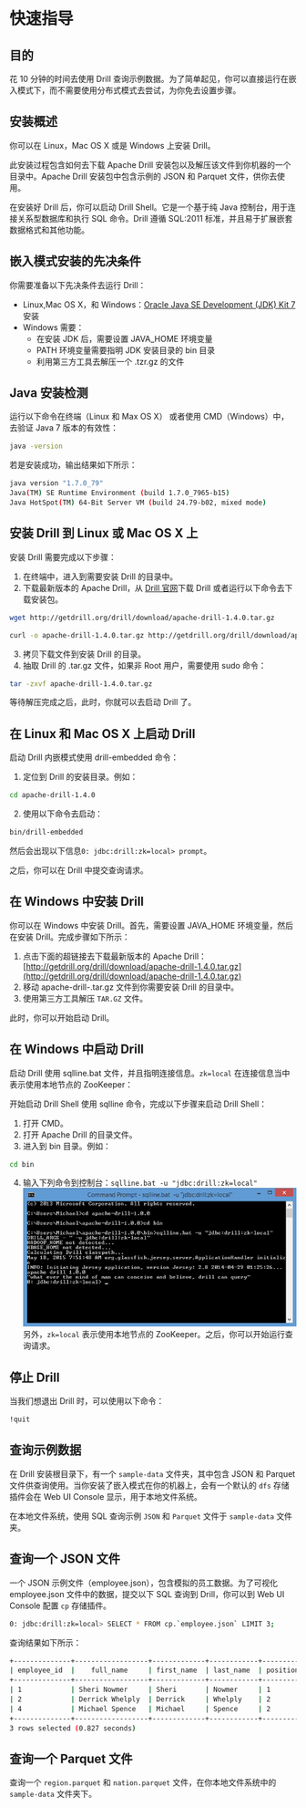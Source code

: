 # 快速指导

## 目的

花 10 分钟的时间去使用 Drill 查询示例数据。为了简单起见，你可以直接运行在嵌入模式下，而不需要使用分布式模式去尝试，为你免去设置步骤。

## 安装概述

你可以在 Linux，Mac OS X 或是 Windows 上安装 Drill。

此安装过程包含如何去下载 Apache Drill 安装包以及解压该文件到你机器的一个目录中。Apache Drill 安装包中包含示例的 JSON 和 Parquet 文件，供你去使用。

在安装好 Drill 后，你可以启动 Drill Shell。它是一个基于纯 Java 控制台，用于连接关系型数据库和执行 SQL 命令。Drill 遵循 SQL:2011 标准，并且易于扩展嵌套数据格式和其他功能。

## 嵌入模式安装的先决条件

你需要准备以下先决条件去运行 Drill：

* Linux,Mac OS X，和 Windows：[Oracle Java SE Development (JDK) Kit 7](http://www.oracle.com/technetwork/java/javase/downloads/jdk7-downloads-1880260.html) 安装
* Windows 需要：
  - 在安装 JDK 后，需要设置 JAVA_HOME 环境变量
  - PATH 环境变量需要指明 JDK 安装目录的 bin 目录
  - 利用第三方工具去解压一个 .tzr.gz 的文件

## Java 安装检测

运行以下命令在终端（Linux 和 Max OS X） 或者使用 CMD（Windows）中，去验证 Java 7 版本的有效性：
```bash
java -version
```

若是安装成功，输出结果如下所示：
```bash
java version "1.7.0_79"
Java(TM) SE Runtime Environment (build 1.7.0_7965-b15)
Java HotSpot(TM) 64-Bit Server VM (build 24.79-b02, mixed mode)
```

## 安装 Drill 到 Linux 或 Mac OS X 上

安装 Drill 需要完成以下步骤：
1. 在终端中，进入到需要安装 Drill 的目录中。
2. 下载最新版本的 Apache Drill，从 [Drill 官网](http://drill.apache.org/download/)下载 Drill 或者运行以下命令去下载安装包。
```bash
wget http://getdrill.org/drill/download/apache-drill-1.4.0.tar.gz
```
```bash
curl -o apache-drill-1.4.0.tar.gz http://getdrill.org/drill/download/apache-drill-1.4.0.tar.gz
```
3. 拷贝下载文件到安装 Drill 的目录。
4. 抽取 Drill 的 .tar.gz 文件，如果非 Root 用户，需要使用 sudo 命令：
```bash
tar -zxvf apache-drill-1.4.0.tar.gz
```

等待解压完成之后，此时，你就可以去启动 Drill 了。

## 在 Linux 和 Mac OS X 上启动 Drill

启动 Drill 内嵌模式使用 drill-embedded 命令：
1. 定位到 Drill 的安装目录。例如：
```bash
cd apache-drill-1.4.0
```
2. 使用以下命令去启动：
```bash
bin/drill-embedded
```
然后会出现以下信息``` 0: jdbc:drill:zk=local> prompt ```。

之后，你可以在 Drill 中提交查询请求。

## 在 Windows 中安装 Drill

你可以在 Windows 中安装 Drill。首先，需要设置 JAVA_HOME 环境变量，然后在安装 Drill。完成步骤如下所示：
1. 点击下面的超链接去下载最新版本的 Apache Drill：
[http://getdrill.org/drill/download/apache-drill-1.4.0.tar.gz](http://getdrill.org/drill/download/apache-drill-1.4.0.tar.gz)
2. 移动 apache-drill-<version>.tar.gz 文件到你需要安装 Drill 的目录中。
3. 使用第三方工具解压 ``` TAR.GZ ``` 文件。

此时，你可以开始启动 Drill。

## 在 Windows 中启动 Drill

启动 Drill 使用 sqlline.bat 文件，并且指明连接信息。``` zk=local ``` 在连接信息当中表示使用本地节点的 ZooKeeper：

开始启动 Drill Shell 使用 sqlline 命令，完成以下步骤来启动 Drill Shell：
1. 打开 CMD。
2. 打开 Apache Drill 的目录文件。
3. 进入到 bin 目录。例如：
```bash
cd bin
```
4. 输入下列命令到控制台：``` sqlline.bat -u "jdbc:drill:zk=local" ```
![sqlline1.png](../res/sqlline1.png)
另外，``` zk=local ``` 表示使用本地节点的 ZooKeeper。之后，你可以开始运行查询请求。

## 停止 Drill

当我们想退出 Drill 时，可以使用以下命令：

```bash
!quit
```

## 查询示例数据

在 Drill 安装根目录下，有一个 ``` sample-data ``` 文件夹，其中包含 JSON 和 Parquet 文件供查询使用。当你安装了嵌入模式在你的机器上，会有一个默认的 ``` dfs ``` 存储插件会在 Web UI Console 显示，用于本地文件系统。

在本地文件系统，使用 SQL 查询示例 ``` JSON ``` 和 ``` Parquet ``` 文件于 ``` sample-data ``` 文件夹。

## 查询一个 JSON 文件

一个 JSON 示例文件（employee.json），包含模拟的员工数据。为了可视化 employee.json 文件中的数据，提交以下 SQL 查询到 Drill，你可以到 Web UI Console 配置 ``` cp ``` 存储插件。

```bash
0: jdbc:drill:zk=local> SELECT * FROM cp.`employee.json` LIMIT 3;
```

查询结果如下所示：

```bash
+--------------+------------------+-------------+------------+--------------+---------------------+-----------+----------------+-------------+------------------------+----------+----------------+------------------+-----------------+---------+--------------------+
| employee_id  |    full_name     | first_name  | last_name  | position_id  |   position_title    | store_id  | department_id  | birth_date  |       hire_date        |  salary  | supervisor_id  | education_level  | marital_status  | gender  |  management_role   |
+--------------+------------------+-------------+------------+--------------+---------------------+-----------+----------------+-------------+------------------------+----------+----------------+------------------+-----------------+---------+--------------------+
| 1            | Sheri Nowmer     | Sheri       | Nowmer     | 1            | President           | 0         | 1              | 1961-08-26  | 1994-12-01 00:00:00.0  | 80000.0  | 0              | Graduate Degree  | S               | F       | Senior Management  |
| 2            | Derrick Whelply  | Derrick     | Whelply    | 2            | VP Country Manager  | 0         | 1              | 1915-07-03  | 1994-12-01 00:00:00.0  | 40000.0  | 1              | Graduate Degree  | M               | M       | Senior Management  |
| 4            | Michael Spence   | Michael     | Spence     | 2            | VP Country Manager  | 0         | 1              | 1969-06-20  | 1998-01-01 00:00:00.0  | 40000.0  | 1              | Graduate Degree  | S               | M       | Senior Management  |
+--------------+------------------+-------------+------------+--------------+---------------------+-----------+----------------+-------------+------------------------+----------+----------------+------------------+-----------------+---------+--------------------+
3 rows selected (0.827 seconds)
```

## 查询一个 Parquet 文件

查询一个 ``` region.parquet ``` 和 ``` nation.parquet ``` 文件，在你本地文件系统中的 ``` sample-data ``` 文件夹下。
